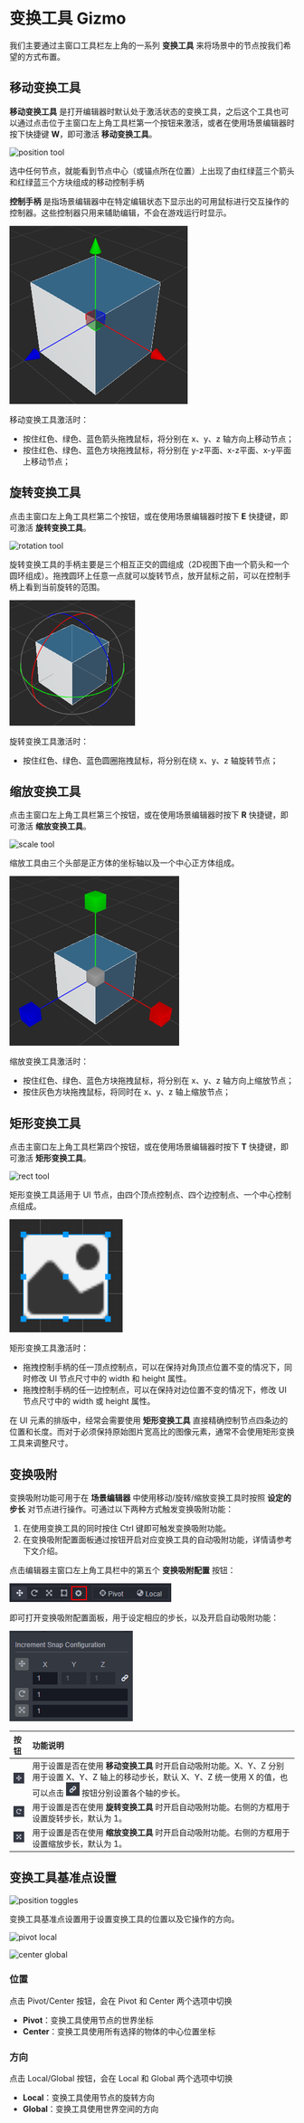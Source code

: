 # 变换工具 Gizmo

我们主要通过主窗口工具栏左上角的一系列 **变换工具** 来将场景中的节点按我们希望的方式布置。

## 移动变换工具

**移动变换工具** 是打开编辑器时默认处于激活状态的变换工具，之后这个工具也可以通过点击位于主窗口左上角工具栏第一个按钮来激活，或者在使用场景编辑器时按下快捷键 **W**，即可激活 **移动变换工具**。

![position tool](images/position-tool.png)

选中任何节点，就能看到节点中心（或锚点所在位置）上出现了由红绿蓝三个箭头和红绿蓝三个方块组成的移动控制手柄

**控制手柄** 是指场景编辑器中在特定编辑状态下显示出的可用鼠标进行交互操作的控制器。这些控制器只用来辅助编辑，不会在游戏运行时显示。

![position gizmo](images/position-gizmo.png)

移动变换工具激活时：
- 按住红色、绿色、蓝色箭头拖拽鼠标，将分别在 x、y、z 轴方向上移动节点；
- 按住红色、绿色、蓝色方块拖拽鼠标，将分别在 y-z平面、x-z平面、x-y平面上移动节点；

## 旋转变换工具

点击主窗口左上角工具栏第二个按钮，或在使用场景编辑器时按下 **E** 快捷键，即可激活 **旋转变换工具**。

![rotation tool](images/rotation-tool.png)

旋转变换工具的手柄主要是三个相互正交的圆组成（2D视图下由一个箭头和一个圆环组成）。拖拽圆环上任意一点就可以旋转节点，放开鼠标之前，可以在控制手柄上看到当前旋转的范围。

![rotation gizmo](images/rotation-gizmo.png)

旋转变换工具激活时：
- 按住红色、绿色、蓝色圆圈拖拽鼠标，将分别在绕 x、y、z 轴旋转节点；

## 缩放变换工具

点击主窗口左上角工具栏第三个按钮，或在使用场景编辑器时按下 **R** 快捷键，即可激活 **缩放变换工具**。

![scale tool](images/scale-tool.png)

缩放工具由三个头部是正方体的坐标轴以及一个中心正方体组成。

![scale gizmo](images/scale-gizmo.png)

缩放变换工具激活时：
- 按住红色、绿色、蓝色方块拖拽鼠标，将分别在 x、y、z 轴方向上缩放节点；
- 按住灰色方块拖拽鼠标，将同时在 x、y、z 轴上缩放节点；

## 矩形变换工具

点击主窗口左上角工具栏第四个按钮，或在使用场景编辑器时按下 **T** 快捷键，即可激活 **矩形变换工具**。

![rect tool](images/rect-tool.png)

矩形变换工具适用于 UI 节点，由四个顶点控制点、四个边控制点、一个中心控制点组成。

![rect gizmo](images/rect-gizmo.png)

矩形变换工具激活时：
- 拖拽控制手柄的任一顶点控制点，可以在保持对角顶点位置不变的情况下，同时修改 UI 节点尺寸中的 width 和 height 属性。
- 拖拽控制手柄的任一边控制点，可以在保持对边位置不变的情况下，修改 UI 节点尺寸中的 width 或 height 属性。

在 UI 元素的排版中，经常会需要使用 **矩形变换工具** 直接精确控制节点四条边的位置和长度。而对于必须保持原始图片宽高比的图像元素，通常不会使用矩形变换工具来调整尺寸。

## 变换吸附

变换吸附功能可用于在 **场景编辑器** 中使用移动/旋转/缩放变换工具时按照 **设定的步长** 对节点进行操作。可通过以下两种方式触发变换吸附功能：

1. 在使用变换工具的同时按住 <kdb>Ctrl</kdb> 键即可触发变换吸附功能。
2. 在变换吸附配置面板通过按钮开启对应变换工具的自动吸附功能，详情请参考下文介绍。

点击编辑器主窗口左上角工具栏中的第五个 **变换吸附配置** 按钮：

![transform snap config](images/transform-snap-config.png)

即可打开变换吸附配置面板，用于设定相应的步长，以及开启自动吸附功能：

![transform snap config panel](images/transform-snap-config-panel.png)

| 按钮 | 功能说明 |
| :-- | :-- |
| ![position snap](images/position-snap.png)  | 用于设置是否在使用 **移动变换工具** 时开启自动吸附功能。X、Y、Z 分别用于设置 X、Y、Z 轴上的移动步长，默认 X、Y、Z 统一使用 X 的值，也可以点击 ![position snap](images/position-snap1.png) 按钮分别设置各个轴的步长。   |
| ![rotation snap](images/rotation-snap.png)  | 用于设置是否在使用 **旋转变换工具** 时开启自动吸附功能。右侧的方框用于设置旋转步长，默认为 1。 |
| ![scale snap](images/scale-snap.png)        | 用于设置是否在使用 **缩放变换工具** 时开启自动吸附功能。右侧的方框用于设置缩放步长，默认为 1。 |

## 变换工具基准点设置

![position toggles](images/position-toggles.png)

变换工具基准点设置用于设置变换工具的位置以及它操作的方向。

![pivot local](images/pivot-local.png)

![center global](images/center-global.png)

### 位置

点击 Pivot/Center 按钮，会在 Pivot 和 Center 两个选项中切换

- **Pivot**：变换工具使用节点的世界坐标
- **Center**：变换工具使用所有选择的物体的中心位置坐标

### 方向

点击 Local/Global 按钮，会在 Local 和 Global 两个选项中切换

- **Local**：变换工具使用节点的旋转方向
- **Global**：变换工具使用世界空间的方向
